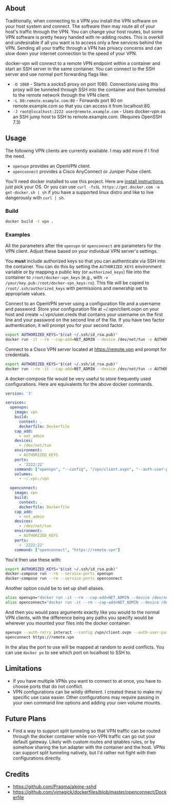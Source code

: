 
## About

Traditionally, when connecting to a VPN you install the VPN software on your host system and connect. The software then may route all of your host's traffic through the VPN. You can change your host routes, but some VPN software is pretty heavy handed with re-adding routes. This is overkill and undesirable if all you want is to access only a few services behind the VPN. Sending all your traffic through a VPN has privacy concerns and can slow down your internet connection to the speed of your VPN.

docker-vpn will connect to a remote VPN endpoint within a container and start an SSH server in the same container. You can connect to the SSH server and use normal port forwarding flags like:
- `-D 1080` - Starts a socks5 proxy on port 1080. Connections using this proxy will be tunneled through SSH into the container and then tunneled to the remote network through the VPN client.
- `-L 80:remote.example.com:80` - Forwards port 80 on remote.example.com so that you can access it from localhost:80.
- `-J root@localhost:2222 user@remote.example.com` - Uses docker-vpn as an SSH jump host to SSH to remote.example.com. (Requires OpenSSH 7.3)

## Usage

The following VPN clients are currently available. I may add more if I find the need.
- `openvpn` provides an OpenVPN client.
- `openconnect` provides a Cisco AnyConnect or Juniper Pulse client.

You'll need docker installed to use this project. Here are [install instructions](https://docs.docker.com/install/), just pick your OS. Or you can use `curl -fsSL https://get.docker.com -o get-docker.sh | sh` if you have a supported linux distro and like to live dangerously with `curl | sh`.

### Build

```bash
docker build -t vpn .
```

### Examples

All the parameters after the `openvpn` or `openconnect` are parameters for the VPN client. Adjust these based on your individual VPN server's settings.

You **must** include authorized keys so that you can authenticate via SSH into the container. You can do this by setting the `AUTHORIZED_KEYS` environment variable or by mapping a public key (or `authorized_keys`) file into the container to `/root/docker-vpn_keys` (e.g., with `-v /your/key.pub:/root/docker-vpn_keys:ro`). This file will be copied to `/root/.ssh/authorized_keys` with permissions and ownership set to appropriate values. 

Connect to an OpenVPN server using a configuration file and a username and password. Store your configuration file at ~/.vpn/client.ovpn on your host and create ~/.vpn/user.creds that contains your username on the first line and your password on the second line of the file. If you have two factor authentication, it will prompt you for your second factor.

```bash
export AUTHORIZED_KEYS="$(cat ~/.ssh/id_rsa.pub)"
docker run -it --rm --cap-add=NET_ADMIN --device /dev/net/tun -e AUTHORIZED_KEYS -v ~/.vpn:/vpn -p 2222:22 vpn openvpn --auth-retry interact --config /vpn/client.ovpn --auth-user-pass /vpn/user.creds
```

Connect to a Cisco VPN server located at https://remote.vpn and prompt for credentials.

```bash
export AUTHORIZED_KEYS="$(cat ~/.ssh/id_rsa.pub)"
docker run --rm -it --cap-add=NET_ADMIN --device /dev/net/tun -e AUTHORIZED_KEYS -p 2222:22 vpn openconnect https://remote.vpn
```

A docker-compose file would be very useful to store frequently used configurations. Here are equivalents for the above docker commands.
```yaml
version: '3'

services:
  openvpn:
    image: vpn
    build:
      context: .
      dockerfile: Dockerfile
    cap_add:
      - net_admin
    devices:
      - /dev/net/tun
    environment:
      - AUTHORIZED_KEYS
    ports:
      - '2222:22'
    command: ["openvpn", "--config", "/vpn/client.ovpn", "--auth-user-pass", "/vpn/user.creds", "--auth-retry", "interact"]
    volumes:
      - ~/.vpn:/vpn

  openconnect:
    image: vpn
    build:
      context: .
      dockerfile: Dockerfile
    cap_add:
      - net_admin
    devices:
      - /dev/net/tun
    environment:
      - AUTHORIZED_KEYS
    ports:
      - '2222:22'
    command: ["openconnect", "https://remote.vpn"]
```

You'd then use these with:
```bash
export AUTHORIZED_KEYS="$(cat ~/.ssh/id_rsa.pub)"
docker-compose run --rm --service-ports openvpn
docker-compose run --rm --service-ports openconnect
```

Another option could be to set up shell aliases.
```bash
alias openvpn="docker run -it --rm --cap-add=NET_ADMIN --device /dev/net/tun -v ~/.vpn:/vpn -P -e AUTHORIZED_KEYS=\"$(cat ~/.ssh/id_rsa.pub)\" vpn openvpn"
alias openconnect="docker run -it --rm --cap-add=NET_ADMIN --device /dev/net/tun -P -e AUTHORIZED_KEYS=\"$(cat ~/.ssh/id_rsa.pub)\" vpn openconnect"
```

And then you would pass arguments exactly like you would to the normal VPN clients, with the difference being any paths you specify would be wherever you mounted your files into the docker container:
```bash
openvpn --auth-retry interact --config /vpn/client.ovpn --auth-user-pass /vpn/user.creds
openconnect https://remote.vpn
```

In the alias the port to use will be mapped at random to avoid conflicts. You can use `docker ps` to see which port on localhost to SSH to.

## Limitations
- If you have multiple VPNs you want to connect to at once, you have to choose ports that do not conflict.
- VPN configurations can be wildly different. I created these to make my specific use case easier. Other configurations may require passing in your own command line options and adding your own volume mounts.

## Future Plans
- Find a way to support split tunneling so that VPN traffic can be routed through the docker container while non-VPN traffic can go out your default gateway. Likely with custom routes and iptables rules, or by somehow sharing the tun adapter with the container and the host. VPNs can support split tunneling natively, but I'd rather not fight with their configurations directly.

## Credits
- https://github.com/Praqma/alpine-sshd
- https://github.com/vimagick/dockerfiles/blob/master/openconnect/Dockerfile

